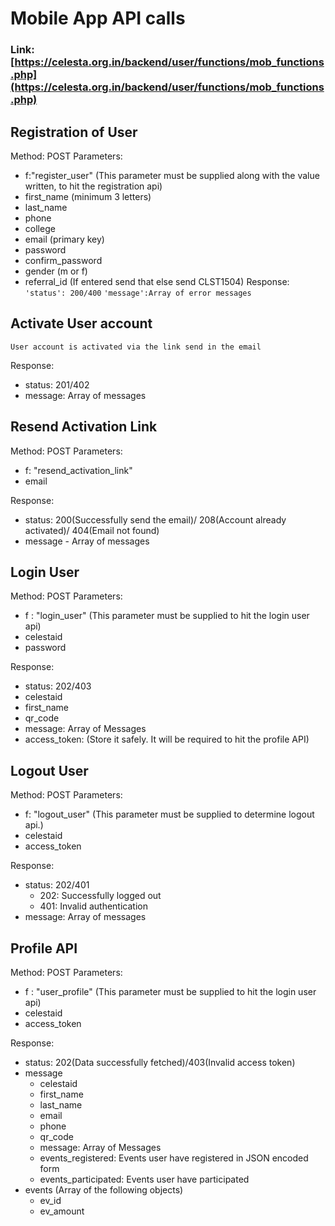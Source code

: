 # Mobile App API calls

### Link: [https://celesta.org.in/backend/user/functions/mob_functions.php](https://celesta.org.in/backend/user/functions/mob_functions.php)

## Registration of User
Method: POST
Parameters: 
* f:"register_user"  (This parameter must be supplied along with the value written, to hit the registration api)
* first_name (minimum 3 letters)
* last_name
* phone
* college
* email (primary key)
* password
* confirm_password
* gender (m or f)
* referral_id (If entered send that else send CLST1504)
Response:
	```'status': 200/400```
	```'message':Array of error messages```

## Activate User account
```User account is activated via the link send in the email```

Response:
* status: 201/402
* message: Array of messages

## Resend Activation Link
Method: POST
Parameters:
* f: "resend_activation_link"
* email

Response:
* status: 200(Successfully send the email)/ 208(Account already activated)/ 404(Email not found)
* message - Array of messages

## Login User
Method: POST
Parameters: 
* f : "login_user"  (This parameter must be supplied to hit the login user api)
* celestaid
* password

Response: 
* status: 202/403
* celestaid
* first_name
* qr_code
* message: Array of Messages
* access_token: (Store it safely. It will be required to hit the profile API)

## Logout User
Method: POST
Parameters:
* f: "logout_user" (This parameter must be supplied to determine logout api.)
* celestaid
* access_token

Response:
* status: 202/401
  - 202: Successfully logged out
  - 401: Invalid authentication
* message: Array of messages

## Profile API
Method: POST
Parameters:
* f : "user_profile"  (This parameter must be supplied to hit the login user api)
* celestaid
* access_token

Response: 
* status: 202(Data successfully fetched)/403(Invalid access token)
* message
    - celestaid
    - first_name
    - last_name
    - email
    - phone
    - qr_code
    - message: Array of Messages
    - events_registered: Events user have registered in JSON encoded form
    - events_participated: Events user have participated
* events (Array of the following objects)
    - ev_id
    - ev_amount

